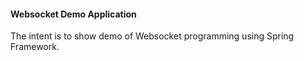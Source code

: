 #### **Websocket Demo Application**

The intent is to show demo of Websocket programming using Spring Framework.